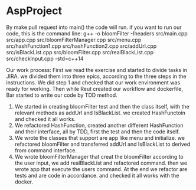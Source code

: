 # AspProject

By make pull request into main() the code will run.
if you want to run our code,
this is the command line:
 g++ -o bloomFilter -Iheaders src/main.cpp src/app.cpp src/bloomFilterManager.cpp src/menu.cpp src/hashFunction1.cpp src/hashFunction2.cpp src/addUrl.cpp src/isBlackList.cpp src/bloomFilter.cpp src/realBlackList.cpp src/checkInput.cpp -std=c++14
 
Our work process:
First we read the exercise and started to divide tasks in JIRA. we divided them into three epics, according to the three steps in the instructions.
We did step 1 and checked that our work environment was ready for working.
Then while Reut created our workflow and dockerfile, Bar started to write our code by TDD method.
1. We started in creating bloomFilter test and then the class itself, with the relevant methods as addUrl and IsBlackList. we created HashFunctoin and checked it all works.
2. We refactored HashFunction, created another different HashFunction and their interface, all by TDD, first the test and then the code itself.
3. We wrote the classes that support are app like menu and initialize. we refactored bloomFilter and transferred addUrl and IsBlackList to derived from command interface.
4. We wrote bloomFilterManager that creat the bloomFilter according to the user input, we add realBlackList and refactored command. then we wrote app that execute the users command.
At the end we refactor are tests and are code in accordance. and checked it all works with the docker.
